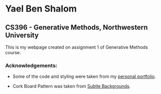 # Yael Ben Shalom
## CS396 - Generative Methods, Northwestern University


This is my webpage created on assignment 1 of Generative Methods course.


### Acknowledgements:
* Some of the code and styling were taken from my [personal portfolio](https://yaelbenshalom.github.io).

* Cork Board Pattern was taken from [Subtle Backgrounds](https://www.toptal.com/designers/subtlepatterns/cork-board-pattern/).
